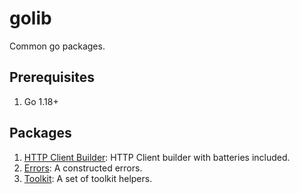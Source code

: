 # golib

Common go packages.

## Prerequisites

1. Go 1.18+

## Packages

1. [HTTP Client Builder](./httpc): HTTP Client builder with batteries included.
2. [Errors](./errs): A constructed errors.
3. [Toolkit](./tool): A set of toolkit helpers.
